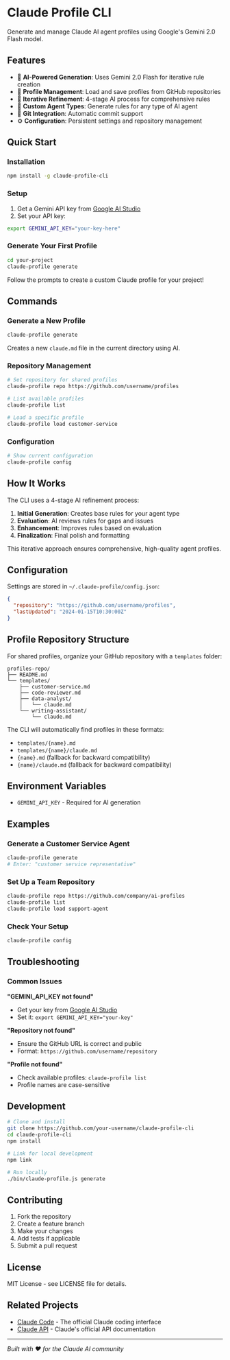 # Claude Profile CLI

Generate and manage Claude AI agent profiles using Google's Gemini 2.0 Flash model.

## Features

- 🤖 **AI-Powered Generation**: Uses Gemini 2.0 Flash for iterative rule creation
- 📁 **Profile Management**: Load and save profiles from GitHub repositories  
- 🔄 **Iterative Refinement**: 4-stage AI process for comprehensive rules
- 🎯 **Custom Agent Types**: Generate rules for any type of AI agent
- 📝 **Git Integration**: Automatic commit support
- ⚙️ **Configuration**: Persistent settings and repository management

## Quick Start

### Installation

```bash
npm install -g claude-profile-cli
```

### Setup

1. Get a Gemini API key from [Google AI Studio](https://aistudio.google.com/app/apikey)
2. Set your API key:
```bash
export GEMINI_API_KEY="your-key-here"
```

### Generate Your First Profile

```bash
cd your-project
claude-profile generate
```

Follow the prompts to create a custom Claude profile for your project!

## Commands

### Generate a New Profile
```bash
claude-profile generate
```
Creates a new `claude.md` file in the current directory using AI.

### Repository Management
```bash
# Set repository for shared profiles
claude-profile repo https://github.com/username/profiles

# List available profiles
claude-profile list

# Load a specific profile
claude-profile load customer-service
```

### Configuration
```bash
# Show current configuration
claude-profile config
```

## How It Works

The CLI uses a 4-stage AI refinement process:

1. **Initial Generation**: Creates base rules for your agent type
2. **Evaluation**: AI reviews rules for gaps and issues  
3. **Enhancement**: Improves rules based on evaluation
4. **Finalization**: Final polish and formatting

This iterative approach ensures comprehensive, high-quality agent profiles.

## Configuration

Settings are stored in `~/.claude-profile/config.json`:

```json
{
  "repository": "https://github.com/username/profiles",
  "lastUpdated": "2024-01-15T10:30:00Z"
}
```

## Profile Repository Structure

For shared profiles, organize your GitHub repository with a `templates` folder:

```
profiles-repo/
├── README.md
└── templates/
    ├── customer-service.md
    ├── code-reviewer.md
    ├── data-analyst/
    │   └── claude.md
    └── writing-assistant/
        └── claude.md
```

The CLI will automatically find profiles in these formats:
- `templates/{name}.md`
- `templates/{name}/claude.md`
- `{name}.md` (fallback for backward compatibility)
- `{name}/claude.md` (fallback for backward compatibility)

## Environment Variables

- `GEMINI_API_KEY` - Required for AI generation

## Examples

### Generate a Customer Service Agent
```bash
claude-profile generate
# Enter: "customer service representative"
```

### Set Up a Team Repository
```bash
claude-profile repo https://github.com/company/ai-profiles
claude-profile list
claude-profile load support-agent
```

### Check Your Setup
```bash
claude-profile config
```

## Troubleshooting

### Common Issues

**"GEMINI_API_KEY not found"**
- Get your key from [Google AI Studio](https://aistudio.google.com/app/apikey)
- Set it: `export GEMINI_API_KEY="your-key"`

**"Repository not found"**
- Ensure the GitHub URL is correct and public
- Format: `https://github.com/username/repository`

**"Profile not found"**
- Check available profiles: `claude-profile list`
- Profile names are case-sensitive

## Development

```bash
# Clone and install
git clone https://github.com/your-username/claude-profile-cli
cd claude-profile-cli
npm install

# Link for local development
npm link

# Run locally
./bin/claude-profile.js generate
```

## Contributing

1. Fork the repository
2. Create a feature branch
3. Make your changes
4. Add tests if applicable
5. Submit a pull request

## License

MIT License - see LICENSE file for details.

## Related Projects

- [Claude Code](https://claude.ai/code) - The official Claude coding interface
- [Claude API](https://docs.anthropic.com/) - Claude's official API documentation

---

*Built with ❤️ for the Claude AI community*